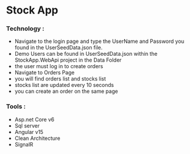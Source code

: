 # Stock App

### Technology : 
<ul>
   <li>Navigate to the login page and type the UserName and Password you found in the UserSeedData.json file. </li>
   <li>Demo Users can be found in UserSeedData.json within the StockApp.WebApi project in the Data Folder </li>
   <li>the user must log in to create orders </li>
   <li>Navigate to Orders Page</li>
   <li>you will find orders list and stocks list</li>
   <li>stocks list are updated every 10 seconds </li>
   <li>you can create an order on the same page</li> 
</ul>
 
### Tools :  
<ul>
  <li>Asp.net Core v6 </li>
   <li>Sql server</li>
   <li>Angular v15  </li>
   <li>Clean Architecture </li>
   <li>SignalR</li>
</ul>
